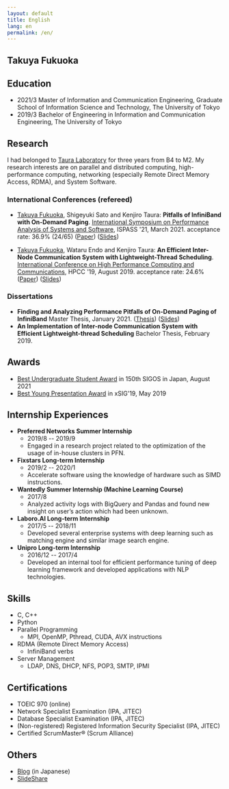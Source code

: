 ```yaml
---
layout: default
title: English
lang: en
permalink: /en/
---
```


## Takuya Fukuoka

## Education

- 2021/3 Master of Information and Communication Engineering, Graduate School of Information Science and Technology, The University of Tokyo
- 2019/3 Bachelor of Engineering in Information and Communication Engineering, The University of Tokyo

## Research

I had belonged to [Taura Laboratory](https://www.eidos.ic.i.u-tokyo.ac.jp/) for three years from B4 to M2.
My research interests are on parallel and distributed computing, high-performance computing, networking (especially Remote Direct Memory Access, RDMA), and System Software.

### International Conferences (refereed)

- <u>Takuya Fukuoka</u>, Shigeyuki Sato and Kenjiro Taura:
  **Pitfalls of InfiniBand with On-Demand Paging**.
  [International Symposium on Performance Analysis of Systems and Software](https://www.ispass.org/ispass2021/), ISPASS '21, March 2021.
  acceptance rate: 36.9% (24/65)
  ([Paper](/pub/ISPASS21_paper.pdf)) ([Slides](/pub/ISPASS21_slides.pdf))

- <u>Takuya Fukuoka</u>, Wataru Endo and Kenjiro Taura:
  **An Efficient Inter-Node Communication System with Lightweight-Thread Scheduling**.
  [International Conference on High Performance Computing and Communications](http://csee.hnu.edu.cn/hpcc2019/), HPCC '19, August 2019.
  acceptance rate: 24.6%
  ([Paper](/pub/HPCC19_paper.pdf)) ([Slides](/pub/HPCC19_slides.pdf))

### Dissertations

- **Finding and Analyzing Performance Pitfalls of On-Demand Paging of InfiniBand**
  Master Thesis, January 2021.
  ([Thesis](/pub/master_thesis.pdf)) ([Slides](/pub/master_thesis_slides.pdf))
- **An Implementation of Inter-node Communication System with Efficient Lightweight-thread Scheduling**
  Bachelor Thesis, February 2019.

## Awards
- [Best Undergraduate Student Award](http://www.ipsj.or.jp/sig/os/index.php?2020%C7%AF7%B7%EE%B8%A6%B5%E6%B2%F1) in 150th SIGOS in Japan, August 2021
- [Best Young Presentation Award](http://xsig.ipsj.or.jp/2019/awards/) in xSIG'19, May 2019

## Internship Experiences
- **Preferred Networks Summer Internship**
    - 2019/8 -- 2019/9
    - Engaged in a research project related to the optimization of the usage of in-house clusters in PFN.
- **Fixstars Long-term Internship**
    - 2019/2 -- 2020/1
    - Accelerate software using the knowledge of hardware such as SIMD instructions.
- **Wantedly Summer Internship (Machine Learning Course)**
    - 2017/8
    - Analyzed activity logs with BigQuery and Pandas and found new insight on user’s action which had been unknown.
- **Laboro.AI Long-term Internship**
    - 2017/5 -- 2018/11
    - Developed several enterprise systems with deep learning such as matching engine and similar image search engine.
- **Unipro Long-term Internship**
    - 2016/12 -- 2017/4
    - Developed an internal tool for efficient performance tuning of deep learning framework and developed applications with NLP technologies.

## Skills
- C, C++
- Python
- Parallel Programming
    - MPI, OpenMP, Pthread, CUDA, AVX instructions
- RDMA (Remote Direct Memory Access)
    - InfiniBand verbs
- Server Management
    - LDAP, DNS, DHCP, NFS, POP3, SMTP, IPMI

## Certifications
- TOEIC 970 (online)
- Network Specialist Examination (IPA, JITEC)
- Database Specialist Examination (IPA, JITEC)
- (Non-registered) Registered Information Security Specialist (IPA, JITEC)
- Certified ScrumMaster® (Scrum Alliance)

## Others
- [Blog](http://tkygtr6.hatenablog.com/) (in Japanese)
- [SlideShare](https://www.slideshare.net/TakuyaFukuoka2/)
